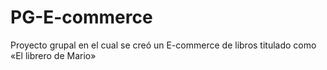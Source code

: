 # PG-E-commerce
Proyecto grupal en el cual se creó un E-commerce de libros titulado como «El librero de Mario»
